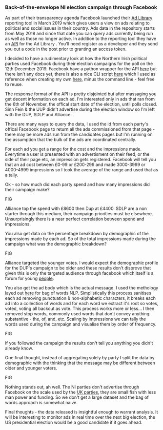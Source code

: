 ### Back-of-the-envelope NI election campaign through Facebook

As part of their transparency agenda Facebook launched their [Ad Library][1] reporting tool in March 2019 which gives users a view on ads relating to political and social issues in their country. Ads data in the repository starts from May 2018 and since that date you can query ads currently being run as well as those no longer active. In addition to the reporting tool they have an [API][2] for the Ad Library . You'll need register as a developer and they send you out a code in the post prior to granting an access token.

I decided to have a rudimentary look at how the Northern Irish political parties used Facebook during their election campaigns for the poll on the 12th December 2019. Facebook have a python wrapper for the API [here][3] but there isn't any docs yet, there is also a nice CLI script [here][4] which I used as reference when creating my own [here][5], minus the command line - feel free to reuse.


The response format of the API is pretty disjointed but after massaging you get decent information on each ad. I'm interested only in ads that ran from the 6th of November, the offical start date of the election, until polls closed. Sinn Fein & the UUP didn't advertise during the election window so I'm left with the DUP, SDLP and Alliance.

There are many ways to query the data, I used the id from each party's offical Facebook page to return all the ads commissioned from that page - there may be more ads run from the candidates pages but I'm running on the assumption that the bulk of the ads are coordinated centrally.

For each ad you get a range for the cost and the impressions made. Everytime a user is presented with an advertisment on their feed, or the side of their page etc, an impression gets registered. Facebook will tell you that an ad cost between £0-99 or £200-299 and made 3000-3999 or 4000-4999 impressions so I took the average of the range and used that as a tally. 

Ok - so how much did each party spend and how many impressions did their campaign make?

FIG 

Alliance top the spend with £8600 then Dup at £4400. SDLP are a non starter through this medium, their campaign priorities must be elsewhere. Unsurprisingly there is a near perfect correlation between spend and impressions. 

You also get data on the percentage breakdown by demographic of the impressions made by each ad. So of the total impressions made during the campaign what was the demographic breakdown?

FIG

Alliance targeted the younger votes. I would expect the demographic profile for the DUP's campaign to be older and these results don't disprove that given this is only the targeted audience through facebook which itself is a forum for young [people][6].

You also get the ad body which is the actual message. I used the methology layed out [here][7] for bag of words NLP. Simplistically this process sanitises each ad removing punctuation & non-alphabetic characters, it breaks each ad into a collection of words and for each word we extract it's root so votes, voted, voting all backout as vote. This process works more or less... I then removed stop words, commonly used words that don't convey anything substantive - the, of, and, etc. Scaling by impressions we can tally the words used during the campaign and visualise them by order of frequency. 

FIG

If you followed the campaign the results don't tell you anything you didn't already know.

One final thought, instead of aggregating solely by party I split the data by demographic with the thinking that the message may be different between older and younger voters. 

FIG

Nothing stands out, ah well. The NI parties don't advertise through Facebook on the scale used by the [UK parties][8], they are small fish with less man power and funding. So we don't get a large dataset and the bag of words approach is somewhat naive.

Final thoughts - the data released is insightful enough to warrant analysis. It will be interesting to monitor ads in real time over the next big election, the US presidential election would be a good candidate if it goes ahead.


[1]: https://www.facebook.com/ads/library/
[2]: https://www.facebook.com/ads/library/api
[3]: https://github.com/facebookresearch/Ad-Library-API-Script-Repository
[4]: https://github.com/minimaxir/facebook-ad-library-scraper
[5]: https://github.com/jkennedy559/election_2019_ni_fb/blob/master/get_data.py
[6]: https://www.statista.com/statistics/507422/distribution-of-facebook-users-in-the-united-kingdom-uk-by-age-group/
[7]: https://towardsdatascience.com/a-practitioners-guide-to-natural-language-processing-part-i-processing-understanding-text-9f4abfd13e72
[8]: https://www.bbc.com/news/technology-50633210




```python

```
